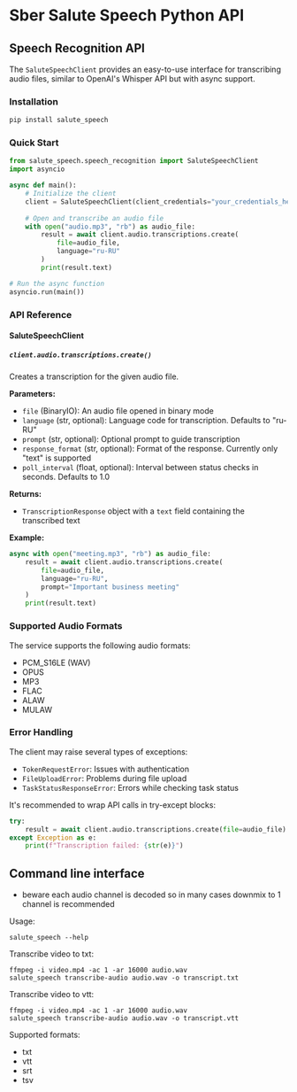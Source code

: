# Sber Salute Speech Python API

## Speech Recognition API

The `SaluteSpeechClient` provides an easy-to-use interface for transcribing audio files, similar to OpenAI's Whisper API but with async support.

### Installation

```bash
pip install salute_speech
```

### Quick Start

```python
from salute_speech.speech_recognition import SaluteSpeechClient
import asyncio

async def main():
    # Initialize the client
    client = SaluteSpeechClient(client_credentials="your_credentials_here")
    
    # Open and transcribe an audio file
    with open("audio.mp3", "rb") as audio_file:
        result = await client.audio.transcriptions.create(
            file=audio_file,
            language="ru-RU"
        )
        print(result.text)

# Run the async function
asyncio.run(main())
```

### API Reference

#### SaluteSpeechClient

##### `client.audio.transcriptions.create()`

Creates a transcription for the given audio file.

**Parameters:**
- `file` (BinaryIO): An audio file opened in binary mode
- `language` (str, optional): Language code for transcription. Defaults to "ru-RU"
- `prompt` (str, optional): Optional prompt to guide transcription
- `response_format` (str, optional): Format of the response. Currently only "text" is supported
- `poll_interval` (float, optional): Interval between status checks in seconds. Defaults to 1.0

**Returns:**
- `TranscriptionResponse` object with a `text` field containing the transcribed text

**Example:**
```python
async with open("meeting.mp3", "rb") as audio_file:
    result = await client.audio.transcriptions.create(
        file=audio_file,
        language="ru-RU",
        prompt="Important business meeting"
    )
    print(result.text)
```

### Supported Audio Formats

The service supports the following audio formats:
- PCM_S16LE (WAV)
- OPUS
- MP3
- FLAC
- ALAW
- MULAW

### Error Handling

The client may raise several types of exceptions:
- `TokenRequestError`: Issues with authentication
- `FileUploadError`: Problems during file upload
- `TaskStatusResponseError`: Errors while checking task status

It's recommended to wrap API calls in try-except blocks:

```python
try:
    result = await client.audio.transcriptions.create(file=audio_file)
except Exception as e:
    print(f"Transcription failed: {str(e)}")
```

## Command line interface 
* beware each audio channel is decoded so in many cases downmix to 1 channel is recommended

Usage:
```
salute_speech --help
```

Transcribe video to txt:
```
ffmpeg -i video.mp4 -ac 1 -ar 16000 audio.wav
salute_speech transcribe-audio audio.wav -o transcript.txt
```

Transcribe video to vtt:
```
ffmpeg -i video.mp4 -ac 1 -ar 16000 audio.wav
salute_speech transcribe-audio audio.wav -o transcript.vtt
```

Supported formats:
 * txt
 * vtt
 * srt
 * tsv

